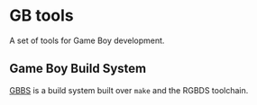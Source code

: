 # GB tools

A set of tools for Game Boy development.

## Game Boy Build System

[GBBS](gbbs) is a build system built over `make` and the RGBDS toolchain.

